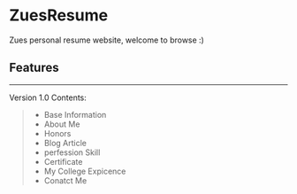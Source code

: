# ZuesResume
Zues personal resume website, welcome to browse :)

## Features
---
Version 1.0
Contents:
> * Base Information
> * About Me
> * Honors
> * Blog Article
> * perfession Skill
> * Certificate
> * My College Expicence
> * Conatct Me



